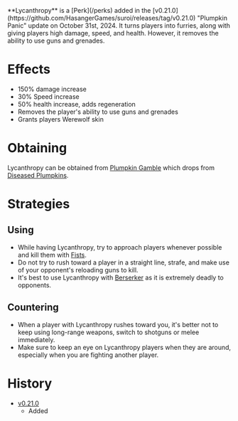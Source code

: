 <Event />
**Lycanthropy** is a [Perk](/perks) added in the [v0.21.0](https://github.com/HasangerGames/suroi/releases/tag/v0.21.0) "Plumpkin Panic" update on October 31st, 2024. It turns players into furries, along with giving players high damage, speed, and health. However, it removes the ability to use guns and grenades.

# Effects
- 150% damage increase
- 30% Speed increase
- 50% health increase, adds regeneration
- Removes the player's ability to use guns and grenades
- Grants players Werewolf skin

# Obtaining
Lycanthropy can be obtained from [Plumpkin Gamble](/perks/lets_go_gambling) which drops from [Diseased Plumpkins](/obstacles/diseased_plumpkin).

# Strategies
## Using
- While having Lycanthropy, try to approach players whenever possible and kill them with [Fists](/weapons/melee/fists).
- Do not try to rush toward a player in a straight line, strafe, and make use of your opponent's reloading guns to kill.
- It's best to use Lycanthropy with [Berserker](/perks/stark_melee_gauntlet) as it is extremely deadly to opponents.

## Countering
- When a player with Lycanthropy rushes toward you, it's better not to keep using long-range weapons, switch to shotguns or melee immediately.
- Make sure to keep an eye on Lycanthropy players when they are around, especially when you are fighting another player.

# History
- [v0.21.0](https://github.com/HasangerGames/suroi/releases/tag/v0.20.0)
  - Added
